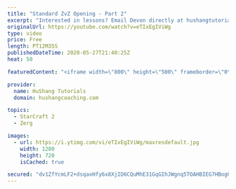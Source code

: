 ```yaml
---
title: "Standard ZvZ Opening - Part 2"
excerpt: "Interested in lessons? Email Devon directly at hushangtutorials@outlook.com ------------------------------------------------------------------------------------------------------- Want to support HuShang Tutorials directly? Patreon is a website where you can contribute a monthly donation that will help"
originalUrl: https://youtube.com/watch?v=eTIxEgIViWg
type: video
price: Free
length: PT12M35S
publishedDateTime: 2020-05-27T21:40:25Z
heat: 50

featuredContent: "<iframe width=\"800\" height=\"500\" frameborder=\"0\" src=\"https://www.youtube.com/embed/eTIxEgIViWg\" allow=\"accelerometer; autoplay; encrypted-media; gyroscope; picture-in-picture\" allowfullscreen></iframe>"

provider:
  name: HuShang Tutorials
  domain: hushangcoaching.com

topics:
  - StarCraft 2
  - Zerg

images:
  - url: https://i.ytimg.com/vi/eTIxEgIViWg/maxresdefault.jpg
    width: 1280
    height: 720
    isCached: true

secured: "dv1ZfYcmLF2+dsqaxHfy6x8XjID6CQuMhE31GqGIhJWgnq5TOAHBIEG7HBogUfEYTdORZMyDmbRqZU49cEBtB+umKwM0R1QqatWpDo3T0UKR/3E1MstFPo5or/kWyw4r+zkrXgJ0iM0HucsxUsnDULVGz3REqyzkrn59SSA9gVelIKEamahVcBT21IHa7+dawc9Dj8ZdItpQm7RYAWP0fkoFMyFGqIZWJ13FxCTTcaP6fe3vHYjGWliNdgd94i0um23rTXUh7zOH8YCVy4rzPheOybhmz3+N79M6Aqxp1S7w/qUUlvs3+nTxZbzUziDsVm98A8ncDIW5GXVCRCCZfs88yuZny08XcWymfF2xtN63w0pmo51ZOFQw4t3OqhCBS/oCsz4m6ORQXLCz+zggTUgEbCuZuXnFah1zkPyfrWY=;kTeLWHIe1qJKJYAxHfZoTQ=="
---
```


